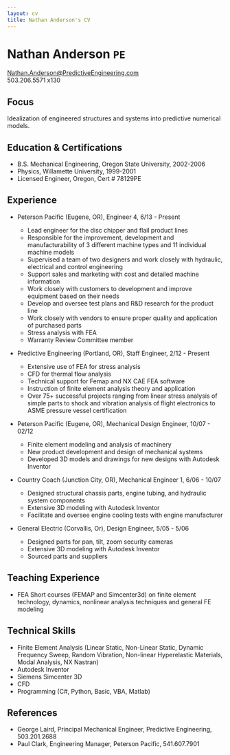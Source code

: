 ```yaml
---
layout: cv
title: Nathan Anderson's CV
---
```

# Nathan Anderson `PE`

Nathan.Anderson@PredictiveEngineering.com  
503.206.5571 x130

## Focus

Idealization of engineered structures and systems into predictive numerical models.

## Education & Certifications

- B.S. Mechanical Engineering, Oregon State University,   2002-2006
- Physics, Willamette University, 1999-2001
- Licensed Engineer, Oregon, Cert # 78129PE

## Experience

- Peterson Pacific (Eugene, OR), Engineer 4, 6/13 - Present
  - Lead engineer for the disc chipper and flail product lines 
  - Responsible for the improvement, development and manufacturability of 3 different machine types and 11 individual machine models
  - Supervised a team of two designers and work closely with hydraulic, electrical and control engineering
  - Support sales and marketing with cost and detailed machine information 
  - Work closely with customers to development and improve equipment based on their needs
  - Develop and oversee test plans and R&D research for the product line
  - Work closely with vendors to ensure proper quality and application of purchased parts
  - Stress analysis with FEA
  - Warranty Review Committee member
  
- Predictive Engineering (Portland, OR), Staff Engineer, 2/12 - Present
  - Extensive use of FEA for stress analysis
  - CFD for thermal flow analysis
  - Technical support for Femap and NX CAE FEA software
  - Instruction of finite element analysis theory and application
  - Over 75+ successful projects ranging from linear stress analysis of simple parts to shock and vibration analysis of flight electronics to ASME pressure vessel certification

- Peterson Pacific (Eugene, OR), Mechanical Design Engineer, 10/07 - 02/12
  - Finite element modeling and analysis of machinery
  - New product development and design of mechanical systems
  - Developed 3D models and drawings for new designs with Autodesk Inventor

- Country Coach (Junction City, OR), Mechanical Engineer 1, 6/06 - 10/07
  - Designed structural chassis parts, engine tubing, and hydraulic system components
  - Extensive 3D modeling with Autodesk Inventor
  - Facilitate and oversee engine cooling tests with engine manufacturer
  
- General Electric (Corvallis, Or), Design Engineer, 5/05 - 5/06
  - Designed parts for pan, tilt, zoom security cameras
  - Extensive 3D modeling with Autodesk Inventor
  - Sourced parts and suppliers

## Teaching Experience

- FEA Short courses (FEMAP and Simcenter3d) on finite element technology, dynamics, nonlinear analysis techniques and general FE modeling

## Technical Skills

- Finite Element Analysis (Linear Static, Non-Linear Static, Dynamic Frequency Sweep, Random Vibration, Non-linear Hyperelastic Materials, Modal Analysis, NX Nastran)
- Autodesk Inventor
- Siemens Simcenter 3D
- CFD
- Programming (C#, Python, Basic, VBA, Matlab)

## References

- George Laird, Principal Mechanical Engineer, Predictive Engineering, 503.201.2688
- Paul Clark, Engineering Manager, Peterson Pacific, 541.607.7901
